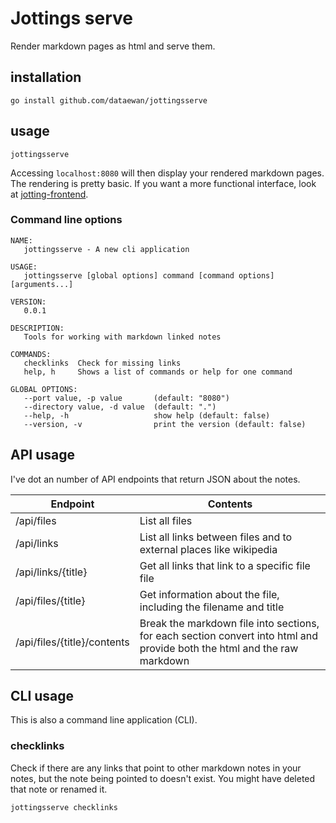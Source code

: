# Jottings serve

Render markdown pages as html and serve them.

## installation

```
go install github.com/dataewan/jottingsserve
```

## usage

```
jottingsserve
```

Accessing `localhost:8080` will then display your rendered markdown pages.
The rendering is pretty basic.
If you want a more functional interface, look at [jotting-frontend](https://github.com/dataewan/jotting-frontend).

### Command line options

```
NAME:
   jottingsserve - A new cli application

USAGE:
   jottingsserve [global options] command [command options] [arguments...]

VERSION:
   0.0.1

DESCRIPTION:
   Tools for working with markdown linked notes

COMMANDS:
   checklinks  Check for missing links
   help, h     Shows a list of commands or help for one command

GLOBAL OPTIONS:
   --port value, -p value       (default: "8080")
   --directory value, -d value  (default: ".")
   --help, -h                   show help (default: false)
   --version, -v                print the version (default: false)
```


## API usage

I've dot an number of API endpoints that return JSON about the notes.


| Endpoint                    | Contents                                                                                                                 |
| --------------------------- | ------------------------------------------------------------------------------------------------------------------------ |
| /api/files                  | List all files                                                                                                           |
| /api/links                  | List all links between files and to external places like wikipedia                                                       |
| /api/links/{title}          | Get all links that link to a specific file file                                                                          |
| /api/files/{title}          | Get information about the file, including the filename and title                                                         |
| /api/files/{title}/contents | Break the markdown file into sections, for each section convert into html and provide both the html and the raw markdown |


## CLI usage

This is also a command line application (CLI).


### checklinks

Check if there are any links that point to other markdown notes in your notes,
but the note being pointed to doesn't exist.
You might have deleted that note or renamed it.

```
jottingsserve checklinks
```
